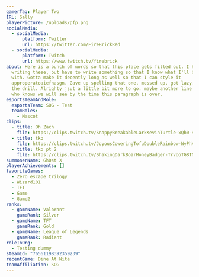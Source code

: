 ```yaml
---
gamerTag: Player Two
IRL: Sally
playerPicture: /uploads/pfp.png
socialMedia:
  - socialMedia:
      platform: Twitter
      url: https://twitter.com/FireBrickRed
  - socialMedia:
      platform: Twitch
      url: https://www.twitch.tv/firebrick
about: H﻿ere is a bunch of words so that this place gets filled out. I hate
  writing these, but have to write something so that I know what I'll be working
  with. Gotta make it decently long as well so that I can style it
  approperatoaiefnasgn. Gave up spelling that one, messed up, got lazy. You know
  the drill. Alrighty jsut a little bit more to go. maybe another line or two?
  who knows we will see by the time this paragraph is over.
esportsTeamAndRole:
  esportsTeam: SOG - Test
  teamRoles:
    - Mascot
clips:
  - title: Oh Zach
    file: https://clips.twitch.tv/SnappyBreakableLarkKevinTurtle-xQh0-Knnvf0wlVKU
  - title: tko
    file: https://clips.twitch.tv/JoyousCoweringTofuDoubleRainbow-WyPhVCn0H8La3e11
  - title: tko pt 2
    file: https://clips.twitch.tv/ShakingDarkBoarHoneyBadger-TrvooTG8TNYrBitb
summonerName: Gh0st X
playerAchievements: []
favoriteGames:
  - Zero escape trilogy
  - Wizard101
  - TFT
  - Game
  - Game2
ranks:
  - gameName: Valorant
    gameRank: Silver
  - gameName: TFT
    gameRank: Gold
  - gameName: League of Legends
    gameRank: Radiant
roleInOrg:
  - Testing dummy
steamId: "76561198392359239"
recentGame: Dine At Nite
teamAffiliation: SOG
---
```

